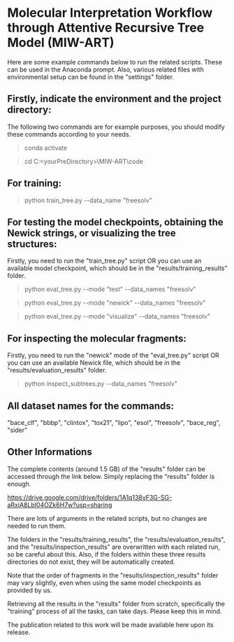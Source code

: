 # Molecular Interpretation Workflow through Attentive Recursive Tree Model (MIW-ART)

Here are some example commands below to run the related scripts. These can be used in the Anaconda prompt. Also, various related files with environmental setup can be found in the "settings" folder.

## Firstly, indicate the environment and the project directory:

The following two commands are for example purposes, you should modify these commands according to your needs.

> conda activate <yourEnvironment>

> cd C:\<yourPreDirectory>\MIW-ART\code

## For training:

> python train_tree.py --data_name "freesolv"

## For testing the model checkpoints, obtaining the Newick strings, or visualizing the tree structures:

Firstly, you need to run the "train_tree.py" script OR you can use an available model checkpoint, which should be in the "results/training_results" folder.

> python eval_tree.py --mode "test" --data_names "freesolv"

> python eval_tree.py --mode "newick" --data_names "freesolv"

> python eval_tree.py --mode "visualize" --data_names "freesolv"

## For inspecting the molecular fragments:

Firstly, you need to run the "newick" mode of the "eval_tree.py" script OR you can use an available Newick file, which should be in the "results/evaluation_results" folder.

> python inspect_subtrees.py --data_names "freesolv"

## All dataset names for the commands:

"bace_clf", "bbbp", "clintox", "tox21", "lipo", "esol", "freesolv", "bace_reg", "sider"

## Other Informations

The complete contents (around 1.5 GB) of the "results" folder can be accessed through the link below. Simply replacing the "results" folder is enough.

https://drive.google.com/drive/folders/1A1q138vF3G-SG-aRxiA8LbI04OZk6H7w?usp=sharing

There are lots of arguments in the related scripts, but no changes are needed to run them.

The folders in the "results/training_results", the "results/evaluation_results", and the "results/inspection_results" are overwritten with each related run, so be careful about this. Also, if the folders within these three results directories do not exist, they will be automatically created.

Note that the order of fragments in the "results/inspection_results" folder may vary slightly, even when using the same model checkpoints as provided by us.

Retrieving all the results in the "results" folder from scratch, specifically the "training" process of all the tasks, can take days. Please keep this in mind.

The publication related to this work will be made available here upon its release.
